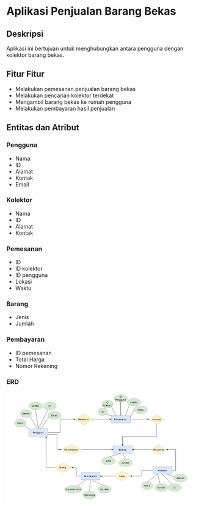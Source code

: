 # Aplikasi Penjualan Barang Bekas

## Deskripsi
Aplikasi ini bertujuan untuk menghubungkan antara pengguna dengan kolektor barang bekas.

## Fitur Fitur
- Melakukan pemesanan penjualan barang bekas
- Melakukan pencarian kolektor terdekat
- Mengambil barang bekas ke rumah pengguna
- Melakukan pembayaran hasil penjualan

## Entitas dan Atribut
### Pengguna
- Nama
- ID
- Alamat
- Kontak
- Email

### Kolektor
- Nama
- ID
- Alamat
- Kontak

### Pemesanan
- ID 
- ID kolektor
- ID pengguna
- Lokasi
- Waktu

### Barang
- Jenis
- Jumlah

### Pembayaran
- ID pemesanan
- Total Harga
- Nomor Rekening

### ERD
![alt text](https://github.com/nurdilafarha/IF214002/blob/main/pertemuan2/erd.jpg)

